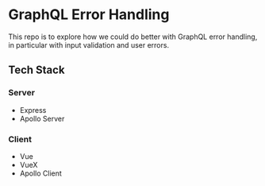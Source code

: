 # GraphQL Error Handling

This repo is to explore how we could do better with GraphQL error handling, in particular with input validation and user errors.

## Tech Stack

### Server
* Express
* Apollo Server

### Client
* Vue
* VueX
* Apollo Client
